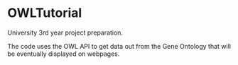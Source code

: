 OWLTutorial
===========
University 3rd year project preparation.

The code uses the OWL API to get data out from the Gene Ontology that will be eventually displayed on webpages.

